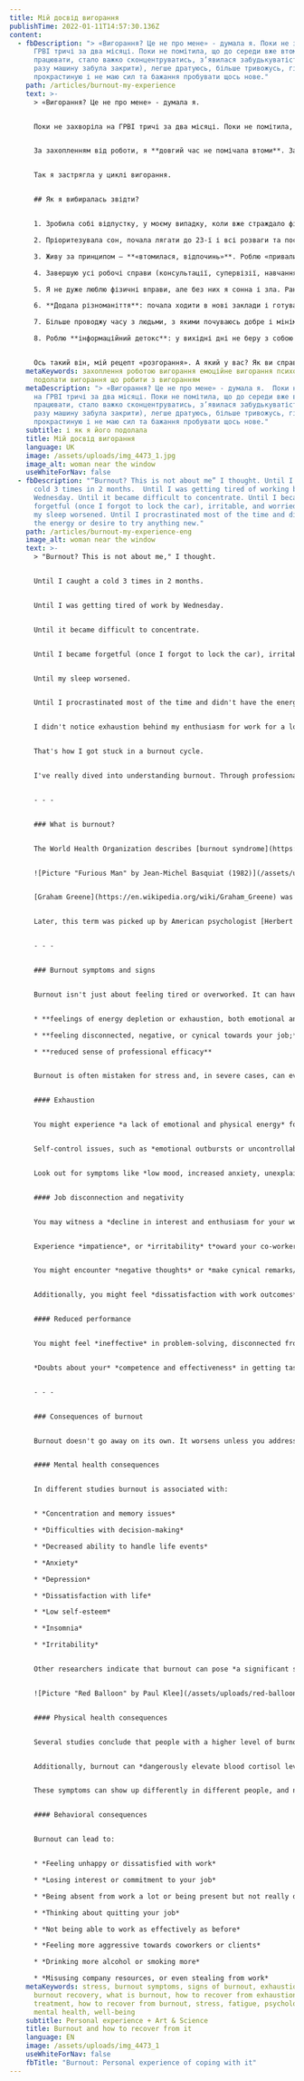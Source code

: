```yaml
---
title: Мій досвід вигорання
publishTime: 2022-01-11T14:57:30.136Z
content:
  - fbDescription: "> «Вигорання? Це не про мене» - думала я. Поки не захворіла на
      ГРВІ тричі за два місяці. Поки не помітила, що до середи вже втомлююсь
      працювати, стало важко сконцентруватись, з’явилася забудькуватість (одного
      разу машину забула закрити), легше дратуюсь, більше тривожусь, гірше сплю,
      прокрастиную і не маю сил та бажання пробувати щось нове."
    path: /articles/burnout-my-experience
    text: >-
      > «Вигорання? Це не про мене» - думала я.


      Поки не захворіла на ГРВІ тричі за два місяці. Поки не помітила, що до середи вже втомлююсь працювати, стало важко сконцентруватись, з’явилася забудькуватість (одного разу машину забула закрити), легше дратуюсь, більше тривожусь, гірше сплю, прокрастиную і не маю сил та бажання пробувати щось нове.


      За захопленням від роботи, я **довгий час не помічала втоми**. Забула як це відпочивати і не думати про роботу. А без якісного відпочинку ставало все важче і важче працювати.


      Так я застрягла у циклі вигорання.


      ## Як я вибиралась звідти?


      1. Зробила собі відпустку, у моєму випадку, коли вже страждало фізичне здоров’я, без цього було не обійтись.

      2. Пріоритезувала сон, почала лягати до 23-ї і всі розваги та посиденьки з друзями намагаюсь завершувати до 21:30. Відверто говорю про те, коли хочу завершити (Новий рік, то був виняток). За 2 години до сну вимикаю яскраве біле світло, в хід ідуть теплі нічники і торшерчики. Усі екрани переведені в нічний режим. Провітрюю спальню, вдягаю маску для сну і беруші. Бо **три базові умови для якісного сну – це темнота, тишина і прохолода**. У вихідні намагаюсь вставати до 9-ї, але можу і полежати в ліжечку, якщо цього потребую. 

      3. Живу за принципом – **«втомилася, відпочинь»**. Роблю «привали» посеред дня, щоб полежати на диванчику, обійняти чоловіка, глянути смішні відео, погратися з котом, зробити чайок, помедитувати, полити квіти і т.д.

      4. Завершую усі робочі справи (консультації, супервізії, навчання, створення постів, сторіс) до 18:00, **навіть якщо не встигла зробити щось із запланованого**. Не беру нових навчань, якщо не вистачає сил.

      5. Я не дуже люблю фізичні вправи, але без них я сонна і зла. Раніше змушувала себе бігати, але то не моє. Знайшла для себе улюблені асани з йоги і трішки зарядки, **усього 15-20 хв зранку**, цього якраз достатньо для виділення серотоніну. Одного разу, замість вправ, чоловік запропонував пограти в твістер, то я вам скажу не гірше асан. Щодня виходжу на прогулянку мінімум на 30 хв, не користуюсь ліфтом, ходжу коли говорю по телефону. Іноді чищу зуби, стоячи на одній нозі (асана на баланс). А влітку зацінила велосипед.

      6. **Додала різноманіття**: почала ходити в нові заклади і готувати нові рецепти, дякуючи чоловіку. Навчилась (ну це голосно сказано) грати в покер і манчкін, дякуючи подругам. Купила різні квіти. Дозволила собі експериментувати зі стилем. Нарешті повісили з чоловіком годівничку для птахів, не пройшло й чотирьох років. Побачила ретропотяг. І загалом стало більше спонтанності.

      7. Більше проводжу часу з людьми, з якими почуваюсь добре і мінімізувала спілкування з тими, хто висмоктує сили. Відкритіша до спілкування з новими людьми.

      8. Роблю **інформаційний детокс**: у вихідні дні не беру з собою телефон (довелось сертифікат про вакцинацію скинути чоловіку), рідко читаю новини, позитиву там не дуже, а тривожних текстів достатньо. Якщо втомлена і маю пропущені дзвінки, то пишу, що зателефоную пізніше, якщо це не щось термінове.


      Ось такий він, мій рецепт «розгорання». А який у вас? Як ви справляєтесь з вигоранням і додаєте собі ресурсів?
    metaKeywords: захоплення роботою вигорання емоційне вигорання психологія як
      подолати вигорання що робити з вигоранням
    metaDescription: "> «Вигорання? Це не про мене» - думала я.  Поки не захворіла
      на ГРВІ тричі за два місяці. Поки не помітила, що до середи вже втомлююсь
      працювати, стало важко сконцентруватись, з’явилася забудькуватість (одного
      разу машину забула закрити), легше дратуюсь, більше тривожусь, гірше сплю,
      прокрастиную і не маю сил та бажання пробувати щось нове."
    subtitle: і як я його подолала
    title: Мій досвід вигорання
    language: UK
    image: /assets/uploads/img_4473_1.jpg
    image_alt: woman near the window
    useWhiteForNav: false
  - fbDescription: "“Burnout? This is not about me” I thought. Until I caught a
      cold 3 times in 2 months.  Until I was getting tired of working by
      Wednesday. Until it became difficult to concentrate. Until I became
      forgetful (once I forgot to lock the car), irritable, and worried. Until
      my sleep worsened. Until I procrastinated most of the time and didn't have
      the energy or desire to try anything new."
    path: /articles/burnout-my-experience-eng
    image_alt: woman near the window
    text: >-
      > "Burnout? This is not about me," I thought.


      Until I caught a cold 3 times in 2 months.


      Until I was getting tired of work by Wednesday.


      Until it became difficult to concentrate.


      Until I became forgetful (once I forgot to lock the car), irritable, and worried.


      Until my sleep worsened.


      Until I procrastinated most of the time and didn't have the energy or desire to try anything new.


      I didn't notice exhaustion behind my enthusiasm for work for a long time. I forgot what it's like to relax and not think about work. And without quality rest, it became harder and harder to work.


      That's how I got stuck in a burnout cycle.


      I've really dived into understanding burnout. Through professional courses and extensive research, I've gained some valuable insights into what exactly burnout is and how you can either cope with it or, even better, prevent it altogether. Let's dive into it together.


      - - -


      ### What is burnout?


      The World Health Organization describes [burnout syndrome](https://www.who.int/news/item/28-05-2019-burn-out-an-occupational-phenomenon-international-classification-of-diseases) as an individual **“response to long-term stress at work that has not been successfully managed”**. Burnout is not a medical condition or mental disorder, but it can cause damage at a cognitive, emotional, physical, and behavioral level, which translates into a negative attitude towards work, colleagues, clients, and the professional role itself.


      ![Picture "Furious Man" by Jean-Michel Basquiat (1982)](/assets/uploads/furious-man-by-jean-michel-basquiat.png "“Furious Man” by Jean-Michel Basquiat (1982). When painting with intensity, the Basquiat's mind enters a state of flow akin to meditation. This simple psychological technique offers rapid stress relief: immerse yourself so deeply in an absorbing activity that it distracts you from whatever is bothering you. Private collection. © The Estate of Jean-Michel Basquiat/ADAGP, Paris and DACS, London 2022")


      [Graham Greene](https://en.wikipedia.org/wiki/Graham_Greene) was the first author who used the term burnout in his novel [“A Burnt-Out Case”](https://en.wikipedia.org/wiki/A_Burnt-Out_Case) in 1961 when describing the story of an architect who found neither meaning in his profession nor pleasure in life.


      Later, this term was picked up by American psychologist [Herbert Freudenberger](https://en.wikipedia.org/wiki/Herbert_Freudenberger), who observed the volunteer staff (including himself) at a free clinic for people with drug use issues. He defined [burnout](https://en.wikipedia.org/wiki/Occupational_burnout) **as exhaustion, fatigue, and frustration resulting from work's excessive demands and physical symptoms such as headaches and sleeplessness, "quickness to anger", and closed thinking.**


      - - -


      ### Burnout symptoms and signs


      Burnout isn't just about feeling tired or overworked. It can have many signs, but three key dimensions help to differentiate burnout from other conditions:


      * **feelings of energy depletion or exhaustion, both emotional and physical;**

      * **feeling disconnected, negative, or cynical towards your job;**

      * **reduced sense of professional efficacy**


      Burnout is often mistaken for stress and, in severe cases, can even develop into depression. So, how can you tell if you or someone close to you is experiencing burnout? Keep an eye out for these signs:


      #### Exhaustion


      You might experience *a lack of emotional and physical energy* for your daily tasks. Work might leave you *emotionally drained and used up* at the end of the day. You might find yourself *tired already in the morning* when you have to face another day on the job. 


      Self-control issues, such as *emotional outbursts or uncontrollable expenses*, could arise. Coping through food, drugs, or alcohol may occur. 


      Look out for symptoms like *low mood, increased anxiety, unexplained physical pain, stomach or bowel issues,* and *difficulty concentrating*, as they may indicate fatigue.


      #### Job disconnection and negativity


      You may witness a *decline in interest and enthusiasm for your work*. 


      Experience *impatience*, or *irritability* t*oward your co-workers, customers, or clients*. Prefer to focus solely on tasks *without social interaction* with your colleagues. 


      You might encounter *negative thoughts* or *make cynical remarks/jokes* about yourself, work, and colleagues.


      Additionally, you might feel *dissatisfaction with work outcomes* and their significance.


      #### Reduced performance


      You might feel *ineffective* in problem-solving, disconnected from the organization's goals, and that you are *lacking a sense of accomplishment* in your job. 


      *Doubts about your* *competence and effectiveness* in getting tasks done may arise.


      - - -


      ### Consequences of burnout


      Burnout doesn't go away on its own. It worsens unless you address the root causes. Ignoring burnout symptoms could damage your physical and mental health even more. Besides, you could also lose your ability to meet job demands effectively which could negatively affect other areas of your life.  


      #### Mental health consequences


      In different studies burnout is associated with: 


      * *Concentration and memory issues* 

      * *Difficulties with decision-making*

      * *Decreased ability to handle life events*

      * *Anxiety*

      * *Depression*

      * *Dissatisfaction with life*

      * *Low self-esteem*

      * *Insomnia*

      * *Irritability*


      Other researchers indicate that burnout can pose *a significant suicide risk*.


      ![Picture "Red Balloon" by Paul Klee](/assets/uploads/red-balloon-by-paul-klee.jpg "“Red Balloon” by Paul Klee (1922). Klee's home was ransacked by the Gestapo, he was fired from Düsseldorf Academy and many of his paintings were seized. In 1933 he began suffering with a painful illness, yet he managed to produce more than 1000 works during his final years, many dealing with his personal stress. Klee used the process of making art as meditation, saying that it helped him to live in an 'intermediate world'. A phenomenon known as 'Post-Traumatic Growth' is where people who have suffered extreme stress use the experience to enhanced appreciate life and also learn to embrace new opportunities, cultivating inner strength through the knowledge that they have overcome tremendous hardship. Solomon R. Guggenheim Museum, New York, USA. © Bridgeman Images.")


      #### Physical health consequences


      Several studies conclude that people with a higher level of burnout are more likely to experience: *muscle pain, gastrointestinal issues, headaches, cardiovascular disorders, increased vulnerability to infections, insomnia and chronic fatigue*.


      Additionally, burnout can *dangerously elevate blood cortisol levels* and is a *risk factor for the development of type 2 diabetes*.


      These symptoms can show up differently in different people, and not everyone will experience all of them.


      #### Behavioral consequences


      Burnout can lead to:


      * *Feeling unhappy or dissatisfied with work*

      * *Losing interest or commitment to your job*

      * *Being absent from work a lot or being present but not really doing your tasks because of health issues*

      * *Thinking about quitting your job*

      * *Not being able to work as effectively as before*

      * *Feeling more aggressive towards coworkers or clients*

      * *Drinking more alcohol or smoking more*

      * *Misusing company resources, or even stealing from work*
    metaKeywords: stress, burnout symptoms, signs of burnout, exhaustion, burnout,
      burnout recovery, what is burnout, how to recover from exhaustion, burnout
      treatment, how to recover from burnout, stress, fatigue, psychology,
      mental health, well-being
    subtitle: Personal experience + Art & Science
    title: Burnout and how to recover from it
    language: EN
    image: /assets/uploads/img_4473_1
    useWhiteForNav: false
    fbTitle: "Burnout: Personal experience of coping with it"
---
```

